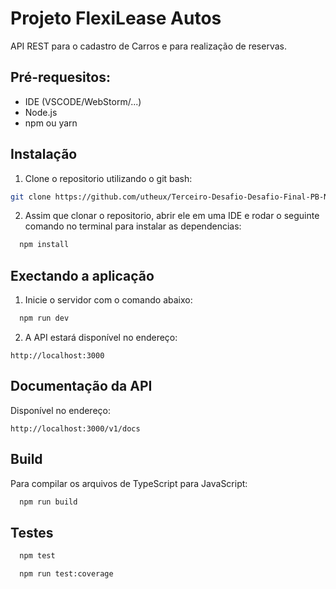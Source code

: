 # Projeto FlexiLease Autos

API REST para o cadastro de Carros e para realização de reservas.

## Pré-requesitos:
- IDE (VSCODE/WebStorm/...)
- Node.js
- npm ou yarn
## Instalação

1. Clone o repositorio utilizando o git bash:

```bash
git clone https://github.com/utheux/Terceiro-Desafio-Desafio-Final-PB-Node.js-AWS.git
```

2. Assim que clonar o repositorio, abrir ele em uma IDE e rodar o seguinte comando no terminal para instalar as dependencias: 

```bash
  npm install
```
    
## Exectando a aplicação

1. Inicie o servidor com o comando abaixo:

```bash
  npm run dev
```

2. A API estará disponível no endereço:

```http
http://localhost:3000
```

## Documentação da API
Disponível no endereço:
```http
http://localhost:3000/v1/docs
```

## Build
Para compilar os arquivos de TypeScript para JavaScript:

```bash
  npm run build
```

## Testes
```bash
  npm test
```

```bash
  npm run test:coverage
```

